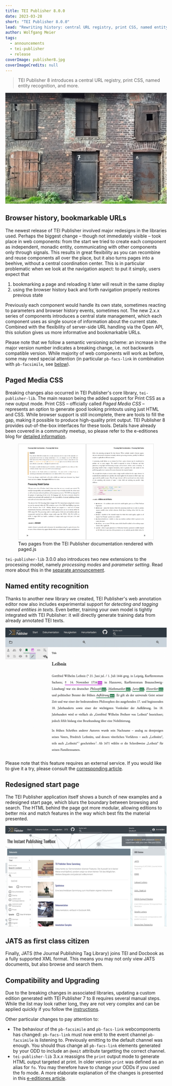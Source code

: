 ```yaml
---
title: TEI Publisher 8.0.0
date: 2023-03-28
short: "TEI Publisher 8.0.0"
lead: "Rewriting history: central URL registry, print CSS, named entity recognition and more"
author: Wolfgang Meier
tags:
  - announcements
  - tei-publisher
  - release
coverImage: publisher8.jpg
coverImageCredits: null
---
```

> TEI Publisher 8 introduces a central URL registry, print CSS, named entity recognition, and more. 

![](/img/publisher8-big.jpg)

## Browser history, bookmarkable URLs

The newest release of TEI Publisher involved major redesigns in the libraries used. Perhaps the biggest change – though not immediately visible – took place in web components: from the start we tried to create each component as independent, monadic entity, communicating with other components only through signals. This results in great flexibility as you can recombine and reuse components all over the place, but it also turns pages into a beehive, without a central coordination center. This is in particular problematic when we look at the navigation aspect: to put it simply, users expect that

1. bookmarking a page and reloading it later will result in the same display
2. using the browser history back and forth navigation properly restores previous state

Previously each component would handle its own state, sometimes reacting to parameters and browser history events, sometimes not. The new 2.x.x series of components introduces a central state management, which each component uses as single source of information about the current state. Combined with the  flexibility of server-side URL handling via the Open API, this solution gives us more informative and bookmarkable URLs. 

<div class="alert alert-warning">
<p>Please note that we follow a semantic versioning scheme: an increase in the major version number indicates a breaking c﻿hange, i.e. not backwards compatible version. While majority of web components will work as before, some may need special attention (in particular <code>pb-facs-link</code> in combination with <code>pb-facsimile</code>, see <a href="#compatibility-and-upgrading">below</a>).</p>
</div>

## Paged Media CSS

Breaking changes also occurred in TEI Publisher's core library, `tei-publisher-lib`. The main reason being the added support for Print CSS as a new output mode. Print CSS – officially called *Paged Media CSS* – represents an option to generate good looking printouts using just HTML and CSS. While browser support is still incomplete, there are tools to fill the gap, making it possible to produce high-quality print output. TEI Publisher 8 provides out-of-the-box interfaces for these tools. Details have already been covered in a community meetup, so please refer to the e-editiones blog for [detailed information](https://www.e-editiones.org/posts/print-css/).

<figure>
    <img src="/img/tei-publisher-docs-printcss.png">
    <figcaption>Two pages from the TEI Publisher documentation rendered with paged.js</figcaption>
</figure>

`tei-publisher-lib` 3.0.0 also introduces two new extensions to the processing model, namely *processing modes* and *parameter setting*. Read more about this in the [separate announcement](https://www.e-editiones.org/posts/tei-publisher-lib-3/).

## Named entity recognition

Thanks to another new library we created, TEI Publisher's web annotation editor now also includes experimental support for *detecting and tagging named entities in texts*. Even better, training your own model is tightly integrated with TEI Publisher: it will directly generate training data from already annotated TEI texts.

![NER in action](/img/wikipedia.gif)

Please note that this feature requires an external service. If you would like to give it a try, please consult the [corresponding article](https://www.e-editiones.org/posts/names-sell-named-entity-recognition-in-tei-publisher/).

## Redesigned start page

The TEI Publisher application itself shows a bunch of new examples and a redesigned start page, which blurs the boundary between browsing and search. The HTML behind the page got more modular, allowing editions to better mix and match features in the way which best fits the material presented.

![New start page with integrated search](/img/publisher8-start.jpg)

## JATS as first class citizen

Finally, JATS (the Journal Publishing Tag Library) joins TEI and Docbook as a fully supported XML format. This means you may not only view JATS documents, but also browse and search them.

## Compatibility and Upgrading

Due to the breaking changes in associated libraries, updating a custom edition generated with TEI Publisher 7 to 8 requires several manual steps. While the list may look rather long, they are not very complex and can be applied quickly if you follow the [instructions](https://teipublisher.com/exist/apps/tei-publisher/doc/documentation.xml#upgrade7-8).

Other particular changes to pay attention to:

* The behaviour of the `pb-facsimile` and `pb-facs-link` webcomponents has changed: `pb-facs-link` must now emit to the event channel `pb-facsimile` is listening to. Previously emitting to the default channel was enough. You should thus change all `pb-facs-link` elements generated by your ODD to include an `@emit` attribute targetting the correct channel.
* `tei-publisher-lib` 3.x.x reassigns the `print` output mode to generate HTML output targeted at print. In older version `print` was defined as an alias for `fo`. You may therefore have to change your ODDs if you used the fo mode. A more elaborate explanation of the changes is presented in this [e-editiones article](https://www.e-editiones.org/posts/tei-publisher-lib-3/).